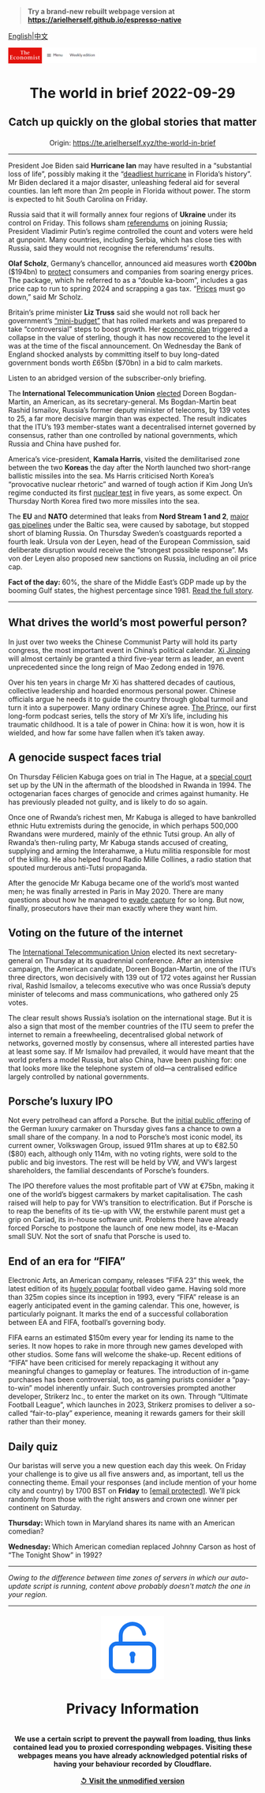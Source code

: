 > **Try a brand-new rebuilt webpage version at https://arielherself.github.io/espresso-native**

[English](https://github.com/arielherself/espresso/blob/main/README.md)|[中文](https://github-com.translate.goog/arielherself/espresso/blob/main/README.md?_x_tr_sl=en&_x_tr_tl=zh-CN&_x_tr_hl=zh-CN&_x_tr_pto=wapp)



![The Economist](menubar.png)

# <p align="center">The world in brief 2022-09-29</p>

## <p align="center">Catch up quickly on the global stories that matter</p>

<p align="center">Origin: <a href="https://te.arielherself.xyz/the-world-in-brief">https://te.arielherself.xyz/the-world-in-brief</a><hr>

President Joe Biden said <strong>Hurricane Ian</strong> may have resulted in a “substantial loss of life”, possibly making it the “[deadliest hurricane](https://te.arielherself.xyz/united-states/2022/09/29/hurricane-ian-pummels-florida) in Florida’s history”. Mr Biden declared it a major disaster, unleashing federal aid for several counties. Ian left more than 2m people in Florida without power. The storm is expected to hit South Carolina on Friday.

Russia said that it will formally annex four regions of <strong>Ukraine</strong> under its control on Friday. This follows sham [referendums](https://te.arielherself.xyz/europe/2022/09/27/vladimir-putin-stages-four-fake-referendums-in-occupied-ukraine) on joining Russia; President Vladimir Putin’s regime controlled the count and voters were held at gunpoint. Many countries, including Serbia, which has close ties with Russia, said they would not recognise the referendums’ results.

<strong>Olaf Scholz</strong>, Germany’s chancellor, announced aid measures worth <strong>€200bn</strong> ($194bn) to [protect](https://te.arielherself.xyz/graphic-detail/2022/09/27/the-wrong-way-to-solve-europes-energy-crisis) consumers and companies from soaring energy prices. The package, which he referred to as a “double ka-boom”, includes a gas price cap to run to spring 2024 and scrapping a gas tax. “[Prices](https://te.arielherself.xyz/europe/2022/09/29/europes-next-energy-crunch) must go down,” said Mr Scholz.

Britain’s prime minister <strong>Liz Truss</strong> said she would not roll back her government’s [“mini-budget”](https://te.arielherself.xyz/britain/2022/09/27/the-fallout-from-kwasi-kwartengs-mini-budget-continues) that has roiled markets and was prepared to take “controversial” steps to boost growth. Her [economic plan](https://te.arielherself.xyz/britain/2022/09/23/britains-chancellor-offers-up-a-reckless-budget-fiscally-and-politically) triggered a collapse in the value of sterling, though it has now recovered to the level it was at the time of the fiscal announcement. On Wednesday the Bank of England shocked analysts by committing itself to buy long-dated government bonds worth £65bn ($70bn) in a bid to calm markets.

Listen to an abridged version of the subscriber-only briefing.

The<strong> International Telecommunication Union</strong> [elected](https://te.arielherself.xyz/international/2022/09/20/an-election-that-could-make-the-global-internet-safer-for-autocrats) Doreen Bogdan-Martin, an American, as its secretary-general. Ms Bogdan-Martin beat Rashid Ismailov, Russia’s former deputy minister of telecoms, by 139 votes to 25, a far more decisive margin than was expected. The result indicates that the ITU’s 193 member-states want a decentralised internet governed by consensus, rather than one controlled by national governments, which Russia and China have pushed for.

America’s vice-president, <strong>Kamala Harris</strong>, visited the demilitarised zone between the two <strong>Koreas</strong> the day after the North launched two short-range ballistic missiles into the sea. Ms Harris criticised North Korea’s “provocative nuclear rhetoric” and warned of tough action if Kim Jong Un’s regime conducted its first [nuclear test](https://te.arielherself.xyz/asia/2022/04/07/north-korea-is-testing-icbms-again-nuclear-weapons-may-be-next) in five years, as some expect. On Thursday North Korea fired two more missiles into the sea.

The <strong>EU</strong> and <strong>NATO</strong> determined that leaks from <strong>Nord Stream 1 and 2</strong>, [major gas pipelines](https://te.arielherself.xyz/europe/2022/02/22/the-west-imposes-swift-sanctions-on-russia-can-they-stop-a-war) under the Baltic sea, were caused by sabotage, but stopped short of blaming Russia. On Thursday Sweden’s coastguards reported a fourth leak. Ursula von der Leyen, head of the European Commission, said deliberate disruption would receive the “strongest possible response”. Ms von der Leyen also proposed new sanctions on Russia, including an oil price cap.

<strong>Fact of the day: </strong>60%, the share of the Middle East’s GDP made up by the booming Gulf states, the highest percentage since 1981. [Read the full story](https://te.arielherself.xyz/leaders/2022/09/22/an-energy-crisis-and-geopolitics-are-creating-a-new-look-gulf).

----------

## What drives the world’s most powerful person?

In just over two weeks the Chinese Communist Party will hold its party congress, the most important event in China’s political calendar. [Xi Jinping](https://te.arielherself.xyz/the-economist-reads/2022/09/22/what-to-read-to-understand-xi-jinping) will almost certainly be granted a third five-year term as leader, an event unprecedented since the long reign of Mao Zedong ended in 1976.

Over his ten years in charge Mr Xi has shattered decades of cautious, collective leadership and hoarded enormous personal power. Chinese officials argue he needs it to guide the country through global turmoil and turn it into a superpower. Many ordinary Chinese agree. [The Prince](https://te.arielherself.xyz/podcasts/2022/09/28/1-redder-than-red), our first long-form podcast series, tells the story of Mr Xi’s life, including his traumatic childhood. It is a tale of power in China: how it is won, how it is wielded, and how far some have fallen when it’s taken away.

## A genocide suspect faces trial

On Thursday Félicien Kabuga goes on trial in The Hague, at a [special court](https://te.arielherself.xyz/international/2021/01/02/laws-to-catch-human-rights-abusers-are-growing-teeth) set up by the UN in the aftermath of the bloodshed in Rwanda in 1994. The octogenarian faces charges of genocide and crimes against humanity. He has previously pleaded not guilty, and is likely to do so again. 

Once one of Rwanda’s richest men, Mr Kabuga is alleged to have bankrolled ethnic Hutu extremists during the genocide, in which perhaps 500,000 Rwandans were murdered, mainly of the ethnic Tutsi group. An ally of Rwanda’s then-ruling party, Mr Kabuga stands accused of creating, supplying and arming the Interahamwe, a Hutu militia responsible for most of the killing. He also helped found Radio Mille Collines, a radio station that spouted murderous anti-Tutsi propaganda.

After the genocide Mr Kabuga became one of the world’s most wanted men; he was finally arrested in Paris in May 2020. There are many questions about how he managed to [evade capture](https://te.arielherself.xyz/middle-east-and-africa/2020/05/21/felicien-kabuga-africas-most-wanted-man-is-arrested) for so long. But now, finally, prosecutors have their man exactly where they want him.

## Voting on the future of the internet

The [International Telecommunication Union](https://te.arielherself.xyz/international/2022/09/20/an-election-that-could-make-the-global-internet-safer-for-autocrats) elected its next secretary-general on Thursday at its quadrennial conference. After an intensive campaign, the American candidate, Doreen Bogdan-Martin, one of the ITU’s three directors, won decisively with 139 out of 172 votes against her Russian rival, Rashid Ismailov, a telecoms executive who was once Russia’s deputy minister of telecoms and mass communications, who gathered only 25 votes.

The clear result shows Russia’s isolation on the international stage. But it is also a sign that most of the member countries of the ITU seem to prefer the internet to remain a freewheeling, decentralised global network of networks, governed mostly by consensus, where all interested parties have at least some say. If Mr Ismailov had prevailed, it would have meant that the world prefers a model Russia, but also China, have been pushing for: one that looks more like the telephone system of old—a centralised edifice largely controlled by national governments.

## Porsche’s luxury IPO

Not every petrolhead can afford a Porsche. But the [initial public offering](https://te.arielherself.xyz/business/2022/09/22/porsche-goes-to-market) of the German luxury carmaker on Thursday gives fans a chance to own a small share of the company. In a nod to Porsche’s most iconic model, its current owner, Volkswagen Group, issued 911m shares at up to €82.50 ($80) each, although only 114m, with no voting rights, were sold to the public and big investors. The rest will be held by VW, and VW’s largest shareholders, the familial descendants of Porsche’s founders.

The IPO therefore values the most profitable part of VW at €75bn, making it one of the world’s biggest carmakers by market capitalisation. The cash raised will help to pay for VW’s transition to electrification. But if Porsche is to reap the benefits of its tie-up with VW, the erstwhile parent must get a grip on Cariad, its in-house software unit. Problems there have already forced Porsche to postpone the launch of one new model, its e-Macan small SUV. Not the sort of snafu that Porsche is used to.

## End of an era for “FIFA”

Electronic Arts, an American company, releases “FIFA 23” this week, the latest edition of its [hugely popular](https://te.arielherself.xyz/international/2020/06/27/the-pandemic-has-accelerated-the-growth-of-e-sports) football video game. Having sold more than 325m copies since its inception in 1993, every “FIFA” release is an eagerly anticipated event in the gaming calendar. This one, however, is particularly poignant. It marks the end of a successful collaboration between EA and FIFA, football’s governing body. 

FIFA earns an estimated $150m every year for lending its name to the series. It now hopes to rake in more through new games developed with other studios. Some fans will welcome the shake-up. Recent editions of “FIFA” have been criticised for merely repackaging it without any meaningful changes to gameplay or features. The introduction of in-game purchases has been controversial, too, as gaming purists consider a “pay-to-win” model inherently unfair. Such controversies prompted another developer, Strikerz Inc., to enter the market on its own. Through “Ultimate Football League”, which launches in 2023, Strikerz promises to deliver a so-called “fair-to-play” experience, meaning it rewards gamers for their skill rather than their money. 

## Daily quiz

Our baristas will serve you a new question each day this week. On Friday your challenge is to give us all five answers and, as important, tell us the connecting theme. Email your responses (and include mention of your home city and country) by 1700 BST on <strong>Friday</strong> to [<span class="__cf_email__" data-cfemail="c899bda1b28dbbb8baadbbbba788adaba7a6a7a5a1bbbce6aba7a5">[email&#160;protected]</span>](https://mail.google.com/mail/?view=cm&amp;fs=1&amp;tf=1&amp;to=QuizEspresso@te.arielherself.xyz). We’ll pick randomly from those with the right answers and crown one winner per continent on Saturday.

<strong>Thursday: </strong>Which town in Maryland shares its name with an American comedian?

<strong>Wednesday: </strong>Which American comedian replaced Johnny Carson as host of “The Tonight Show” in 1992?

----------

*Owing to the difference between time zones of servers in which our auto-update script is running, content above probably doesn't match the one in your region.*

|<br><div align="center"><img src="unlock.png" /><h1>Privacy Information</h1></div></br>We use a certain script to prevent the paywall from loading, thus links contained lead you to proxied corresponding webpages. Visiting these webpages means you have already acknowledged potential risks of having your behaviour recorded by Cloudflare.<br><br>[&#x21BA; Visit the unmodified version](README.raw.md)<br><br>|
|-----|

